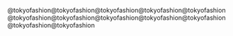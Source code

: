 @tokyofashion@tokyofashion@tokyofashion@tokyofashion@tokyofashion@tokyofashion@tokyofashion@tokyofashion@tokyofashion@tokyofashion@tokyofashion@tokyofashion


<!---
tokyofashion/tokyofashion is a ✨ special ✨ repository because its `README.md` (this file) appears on your GitHub profile.
You can click the Preview link to take a look at your changes.
--->
